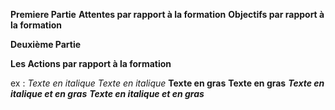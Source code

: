 
**Premiere Partie**
**Attentes par rapport à la formation**
**Objectifs par rapport à la formation**


**Deuxième Partie**

**Les Actions par rapport à la formation**




ex :
*Texte en italique*
_Texte en italique_
**Texte en gras**
__Texte en gras__
***Texte en italique et en gras***
___Texte en italique et en gras___
